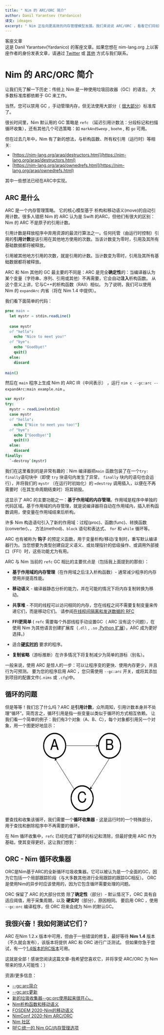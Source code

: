 ```yaml
---
title: " Nim 的 ARC/ORC 简介"
author: Danil Yarantsev (Yardanico)
译文: ideages
excerpt: " Nim 正在向更高效的内存管理模型发展。我们来说说 ARC/ORC ，看看它们将如何改变 Nim 的内存工作方式。"
---
```


<div class="sidebarblock">
  <div class="content">
    <div class="title">客座文章</div>
    <div class="paragraph">
      这是 Danil Yarantsev(Yardanico) 的客座文章。如果您想在 nim-lang.org 上以客座作者的身份发表文章，请通过
      <a href="https://twitter.com/nim_lang">Twitter</a> 或 <a href="https://nim-lang.org/community.html">其他</a> 方式与我们联系。
    </div>
  </div>
</div>

# Nim 的 ARC/ORC 简介

让我们先了解一下历史：传统上 Nim 是一种使用垃圾回收器（GC）的语言。
大多数标准库都依赖于 GC 来工作。

当然，您可以禁用 GC ，手动管理内存，但无法使用大部分（ [很大部分](https://nim-lang.org/docs/lib.html)）标准库了。

很长时间里，Nim 默认用的 GC 策略是 `refc` （延迟引用计数法：分段标记和扫描循环收集），还有其他几个可选策略：如 `markAndSweep` ,  `boehm` , 和 `go` 可用。

但在过去几年中，Nim 有了新的想法，与析构函数、所有权引用（运行时）等相关:
- [https://nim-lang.org/araq/destructors.html](https://nim-lang.org/araq/destructors.html)
- [https://nim-lang.org/araq/ownedrefs.html](https://nim-lang.org/araq/ownedrefs.html)

其中一些想法已经在ARC中实现。

## ARC 是什么
ARC 是一个内存管理策略。 它的核心模型基于 析构和移动语义(move)的自动引用计数。很多人错把 Nim 的 ARC 认为是 Swift 的ARC，但他们有很大的区别：Nim 的 ARC 不是原子的引用计数。

引用计数是释放程序中弃用资源的最流行算法之一。任何托管（由运行时控制）引用的**引用计数**是该引用在其他地方使用的次数。当该计数变为零时，引用及其所有基础数据都将被释放。

引用被其他地方引用的次数，就是引用的计数。当计数变为零时，引用及其所有基础数据都将被释放。

ARC 和 Nim 其他的 GC 最主要的不同是：ARC 是完全**确定性**的：当编译器认为某个变量（字符串、序列、引用或其他）不再需要，它会自动**注入**析构函数。
从这个意义上讲，它与C++的析构函数（RAII）相似。
为了说明，我们可以使用 Nim 的 ``expandArc`` 内省（将在 Nim 1.4 中提供）。

我们看下面简单的代码：
```nim
proc main = 
  let mystr = stdin.readLine()

  case mystr
  of "hello":
    echo "Nice to meet you!"
  of "bye":
    echo "Goodbye!"
    quit()
  else:
    discard

main()
```

然后在 `main` 程序上生成 Nim 的 ARC IR（中间表示） ，运行 `nim c --gc:arc --expandArc:main example.nim` 。
```nim
var mystr
try:
  mystr = readLine(stdin)
  case mystr
  of "hello":
    echo ["Nice to meet you too!"]
  of "bye":
    echo ["Goodbye!"]
    quit(0)
  else:
    discard
finally:
  `=destroy`(mystr)
```

我们在这里看到的是非常有趣的：Nim 编译器把`main` 函数包装了在一个`try: finally`语句块中（即使 `try` 块语句内发生了异常， `finally` 块内的语句也会运行），并将我们的 `mystr` （在运行时初始化）的 `=destroy` 调用插入，以便在不再需要时（在其生命周期结束时）将其销毁。

这显示了 ARC 的主要功能之一：**基于作用域的内存管理**。作用域是程序中单独的代码区域。基于作用域的内存管理，就是说编译器将自动在作用域内，插入析构函数调用，使变量在作用域结束后析构。

许多 Nim 构造语句引入了新的作用域：过程(proc)、函数(func)、转换函数(converter)、，
方法(method)、`block` 语句和表达式、 `for` 和 `while` 循环等。

ARC 也有被称为 **钩子** 的预定义函数，用于变量析构/移动/复制时，重写默认编译器行为。当您想要为类型创建自定义语义、或处理指针的低级操作、或调用外部接口（FFI）时，这些功能尤为有用。

ARC 与 Nim 当前的 `refc` GC 相比的主要优点是（包括我上面提到的那些）：

- **基于作用域的内存管理**（在作用域之后注入析构函数）- 通常减少程序的内存使用并提高性能。

- **移动语义** - 编译器静态分析的能力，并在可能的情况下将内存复制转换为移动。

- **共享堆** - 不同的线程可以访问相同的内存，您在线程之间不需要复制变量来传递它们，而是移动它们。
请参阅[在线程间隔离和发送数据的 RFC ](https://github.com/nim-lang/RFCs/issues/244)

- **FFI更简单** ( `refc` 需要每个外部线程手动设置GC（ ARC 没有这个问题），在使用 Nim 为其他语言创建扩展库（`.dll` , `.so` ,[Python 扩展](https://github.com/yglukhov/nimpy)），ARC 成为更好选择。)

- 适合[**硬实时的**](https://en.wikipedia.org/wiki/Real-time_computing) 要求的程序。

- **复制省略**（游标推断）在许多情况下将复制减少为简单的游标（别名）。

一般来说，使用 ARC 是惊人的一步：可以让程序变的更快、使用内存更少，并且行为可预测。
要为您的程序启用 ARC ，您只需使用 ``--gc:arc`` 开关，或将其添加到项目的配置文件(`.nims`  或 `.cfg`)中。

## 循环的问题
但是等等！我们忘了什么吗？ARC 是**引用计数**，众所周知，引用计数本身并不处理“循环”。简而言之，循环引用是指一些变量以类似于循环的方式相互依赖。
让我们看一个简单的例子：我们有3个对象（A、B、C），每个对象都引用另一个对象，用一个图更好地显示：

<p style="text-align: center;">
  <img width="256" height="256" src="./Images/cycle.svg">
</p>

要查找和收集该循环，我们需要一个**循环收集器** - 这是运行时的一个特殊部分，用于查找和删除程序中不再需要的循环。

在 Nim 循环收集中，`refc` 已经完成了循环的标记和清除，但最好使用 ARC 作为基础，使其变得更好。这让我们想到：

## ORC - Nim 循环收集器
ORC是Nim基于ARC的全新循环垃圾收集器。它可以被认为是一个全面的GC，因为它包括一个局部跟踪阶段（与大多数其他进行全局跟踪的跟踪GC相反）。
ORC是使用Nim的异步时应该使用的，因为它包含循环需要处理的问题。

ORC 保留了 ARC 的大部分优势
除了**确定性**（部分）- 默认情况下，ORC 具有自适应阈值，用于采集周期，以及 **硬实时**（部分），原因相同。
要启用 ORC ，使用 ``--gc:orc`` 编译程序，但 ORC 将来会成为 Nim 的默认GC。

## 我很兴奋！我如何测试它们？

ARC 在Nim 1.2.x 版本中可用，但由于一些错误的修复，最好等待 **Nim 1.4** 版本（不久就会发布），该版本将提供 ARC 和 ORC 进行广泛测试。
但如果你急于尝试，有一个[1.4版本的RC版本](https://github.com/nim-lang/nightlies/releases/tag/2020-10-07-version-1-4-3b901d1e361f49d48fb64d115e42c04a4a37100c)可用。

这就是全部！感谢您阅读这篇文章-我希望您喜欢它，并将享受 ARC/ORC 为 Nim 带来的惊人可能性：）

资源/更多信息：
- [--gc:arc简介](https://forum.nim-lang.org/t/5734)
- [--gc:arc更新](https://forum.nim-lang.org/t/6549)
- [新的垃圾收集器--gc:orc使用起来很开心。](https://forum.nim-lang.org/t/6483)
- [Nim析构函数和移动语义](https://nim-lang.org/docs/destructors.html)
- [ FOSDEM 2020-Nim的移动语义](https://www.youtube.com/watch?v=yA32Wxl59wo)
- [ NimConf 2020-Nim ARC/ORC](https://www.youtube.com/watch?v=aUJcYTnPWCg)
- [ Nim 社区](https://nim-lang.org/community.html)
- [ RFC:统一的 Nim GC/内存管理选项](https://github.com/nim-lang/RFCs/issues/177)
